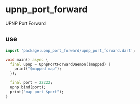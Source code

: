 <!-- 本文件由 ./readme.make.md 自动生成，请不要直接修改此文件 -->

# upnp_port_forward

UPNP Port Forward

## use

```dart
import 'package:upnp_port_forward/upnp_port_forward.dart';

void main() async {
  final upnp = UpnpPortForwardDaemon((mapped) {
    print("$mapped map");
  });

  final port = 22222;
  upnp.bind(port);
  print("map port $port");
}

```
